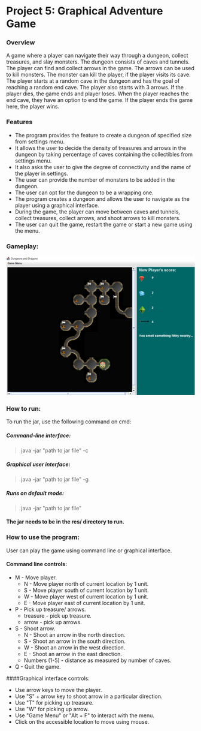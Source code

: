 # Project 5: Graphical Adventure Game

### Overview

A game where a player can navigate their way through a dungeon, collect treasures, and slay 
monsters. The dungeon consists of caves and tunnels. The player can find and collect arrows in the 
game. The arrows can be used to kill monsters. The monster can kill the player, if the player visits 
its cave. The player starts at a random cave in the dungeon and has the goal of reaching a random 
end cave. The player also starts with 3 arrows. If the player dies, the game ends and player loses. 
When the player reaches the end cave, they have an option to end the game. If the player ends the 
game here, the player wins.

### Features

- The program provides the feature to create a dungeon of specified size from settings menu.
- It allows the user to decide the density of treasures and arrows in the dungeon by taking
  percentage of caves containing the collectibles from settings menu.
- It also asks the user to give the degree of connectivity and the name of the player in settings.
- The user can provide the number of monsters to be added in the dungeon.
- The user can opt for the dungeon to be a wrapping one.
- The program creates a dungeon and allows the user to navigate as the player using a graphical
  interface.
- During the game, the player can move between caves and tunnels, collect treasures, collect arrows,
  and shoot arrows to kill monsters.
- The user can quit the game, restart the game or start a new game using the menu.

### Gameplay:

![alt text](res/screenshots/scr.png)

### How to run:

To run the jar, use the following command on cmd:
##### Command-line interface:
> java -jar "path to jar file" -c
##### Graphical user interface:
> java -jar "path to jar file" -g
##### Runs on default mode:
> java -jar "path to jar file"

#### The jar needs to be in the res/ directory to run.

### How to use the program:

User can play the game using command line or graphical interface.

#### Command line controls:

- M - Move player.
  - N - Move player north of current location by 1 unit.
  - S - Move player south of current location by 1 unit.
  - W - Move player west of current location by 1 unit.
  - E - Move player east of current location by 1 unit.
- P - Pick up treasure/ arrows.
  - treasure - pick up treasure.
  - arrow - pick up arrows.
- S - Shoot arrow.
  - N - Shoot an arrow in the north direction.
  - S - Shoot an arrow in the south direction.
  - W - Shoot an arrow in the west direction.
  - E - Shoot an arrow in the east direction.
  - Numbers (1-5) - distance as measured by number of caves.
- Q - Quit the game.

####Graphical interface controls:
- Use arrow keys to move the player.
- Use "S" + arrow key to shoot arrow in a particular direction.
- Use "T" for picking up treasure.
- Use "W" for picking up arrow.
- Use "Game Menu" or "Alt + F" to interact with the menu.
- Click on the accessible location to move using mouse.
